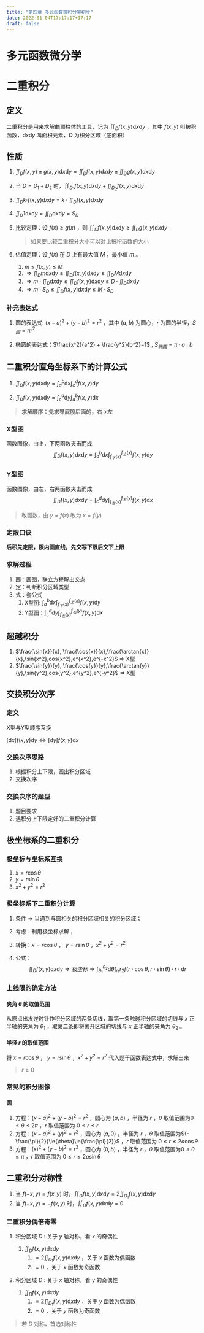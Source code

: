 ```yaml
---
title: "第四章 多元函数微积分学初步"
date: 2022-01-04T17:17:17+17:17
draft: false
---
```


<!--more-->

# 多元函数微分学

# 二重积分

## 定义

二重积分是用来求解曲顶柱体的工具，记为 $\iint_{D}{f(x,y)}\text{d}x\text{d}y$ ，其中 $f(x, y)$ 叫被积函数，$\text{d}x\text{d}y$ 叫面积元素，$D$ 为积分区域（底面积）

## 性质

1.  $\iint_{D}{f(x,y)}\pm{g(x,y)}\text{d}x\text{d}y=\iint_{D}{f(x,y)}\text{d}x\text{d}y\pm\iint_{D}{g(x,y)}\text{d}x\text{d}y$ 
2. 当 $D=D_1+D_2$ 时，$\iint_{D_1}{f(x,y)}\text{d}x\text{d}y+\iint_{D_2}{f(x,y)}\text{d}x\text{d}y$ 

3. $\iint_{D}{k\cdot}{f(x,y)}\text{d}x\text{d}y = k\cdot\iint_{D}{f(x,y)}\text{d}x\text{d}y$

4. $\iint_{D}{1}\text{d}x\text{d}y = \iint_{D}\text{d}x\text{d}y=S_D$

5. 比较定理：设 ${f(x)}\ge{g(x)}$ ，则 $\iint_{D}{f(x,y)}\text{d}x\text{d}y \ge \iint_{D}{g(x,y)}\text{d}x\text{d}y$ 

   > 如果要比较二重积分大小可以对比被积函数的大小

6. 估值定理：设 $f(x)$ 在 $D$ 上有最大值 $M$ ，最小值 $m$ 。
   1. $m \le f(x, y) \le M$
   2. $\Longrightarrow \iint_{D}{m}\text{d}x\text{d}y \le \iint_{D}{f(x,y)}\text{d}x\text{d}y \le \iint_{D}{M}\text{d}x\text{d}y$
   3. $\Longrightarrow m\cdot\iint_{D}\text{d}x\text{d}y \le \iint_{D}{f(x,y)}\text{d}x\text{d}y \le D\cdot\iint_{D}\text{d}x\text{d}y$
   4. $\Longrightarrow m\cdot{S_{D}} \le \iint_{D}{f(x,y)}\text{d}x\text{d}y \le M\cdot{S_{D}}$

### 补充表达式

1. 圆的表达式: $(x-a)^{2}+(y-b)^{2}=r^{2}$ ，其中 $(a, b)$ 为圆心，$r$ 为圆的半径，$S_{圆}=\pi{r}^{2}$

2. 椭圆的表达式：$\frac{x^2}{a^2} + \frac{y^2}{b^2}=1$ , $S_{椭圆} = \pi\cdot{a}\cdot{b}$ 

##  二重积分直角坐标系下的计算公式

1. $\iint_D{f(x,y)}\text{d}x\text{d}y = \int_{a}^{b}\text{d}x\int_{c}^{d}f(x, y)\text{d}y$

2. $\iint_D{f(x,y)}\text{d}x\text{d}y = \int_{c}^{d}\text{d}y\int_{a}^{b}f(x, y)\text{d}x$

> **求解顺序：先求导屁股后面的，右→左**

### X型图

函数图像，由上，下两函数夹击而成
$$
\iint_{D}{f(x,y)}\text{d}x\text{d}y = \int_{a}^{b}\text{d}x\int_{f_{下}(x)}^{f_{上}(x)}f(x, y)\text{d}y
$$

### Y型图

函数图像，由左，右两函数夹击而成
$$
\iint_D{f(x,y)}\text{d}x\text{d}y = \int_{c}^{d}\text{d}y\int_{f_{左}(y)}^{f_{右}(y)}f(x, y)\text{d}x
$$

> 改函数，由 $y = f(x)$ 改为 $x=f(y)$

### 定限口诀

**后积先定限，限内画直线，先交写下限后交下上限**

### 求解过程

1. 画：画图，联立方程解出交点
2. 定：判断积分区域类型
3. 式：套公式
   1. X型图: $\int_{a}^{b}\text{d}x\int_{f_{下}(x)}^{f_{上}(x)}f(x, y)\text{d}y$
   2. Y型图：$\int_{c}^{d}\text{d}y\int_{f_{左}(y)}^{f_{右}(y)}f(x, y)\text{d}x$

## 超越积分

1. $\frac{\sin{x}}{x}, \frac{\cos{x}}{x},\frac{\arctan{x}}{x},\sin{x^2},cos{x^2},e^{x^2},e^{-x^2}$ => X型
2. $\frac{\sin{y}}{y}, \frac{\cos{y}}{y},\frac{\arctan{y}}{y},\sin{y^2},cos{y^2},e^{y^2},e^{-y^2}$ => X型

## 交换积分次序

### 定义

X型与Y型顺序互换

$\int\text{d}x\int{f(x,y)}\text{d}y \Longleftrightarrow \int\text{d}y\int{f(x,y)}\text{d}x$

### 交换次序思路

1. 根据积分上下限，画出积分区域
2. 交换次序

### 交换次序的题型

1. 题目要求
2. 遇积分上下限定好的二重积分计算

## 极坐标系的二重积分

### 极坐标与坐标系互换

1. $x=r\cos\theta$
2. $y=r\sin\theta$
3. $x^2+y^2=r^2$

### 极坐标系下二重积分计算

1. 条件 => 当遇到与圆相关的积分区域相关的积分区域；
2. 考虑：利用极坐标求解；
3. 转换：$x=r\cos\theta$ ， $y=r\sin\theta$ ，$x^2+y^2=r^2$

4. 公式：
   $$
   \iint_{D}{f(x,y)}\text{d}x\text{d}y \Longrightarrow 极坐标 \Longrightarrow \int_{\theta_1}^{\theta_2}\text{d}\theta\int_{r_1}{r_2}f(r\cdot\cos{\theta}, r\cdot\sin{\theta})\cdot{r}\cdot\text{d}r
   $$

### 上线限的确定方法

#### 夹角 $\theta$ 的取值范围

从原点出发逆时针作积分区域的两条切线，取第一条触碰积分区域的切线与 $x$ 正半轴的夹角为 $\theta_1$ ，取第二条即将离开区域的切线与 $x$ 正半轴的夹角为 $\theta_2$ 。

#### 半径 $r$ 的取值范围

将 $x=r\cos\theta$ ， $y=r\sin\theta$ ，$x^2+y^2=r^2$ 代入题干函数表达式中，求解出来

> ${r}\ge{0}$

### 常见的积分图像

#### 圆

1. 方程：$(x-a)^{2}+(y-b)^{2}=r^{2}$ ，圆心为 $(a, b)$ ，半径为 $r$ ，$\theta$ 取值范围为${0}\le{\theta}\le{2\pi}$ ，$r$ 取值范围为 ${0}\le{r}\le{r}$ 
2. 方程：$(x-a)^{2}+(y)^{2}=r^{2}$ ，圆心为 $(a, 0)$ ，半径为 $r$ ，$\theta$ 取值范围为${-\frac{\pi}{2}}\le{\theta}\le{\frac{\pi}{2}}$ ，$r$ 取值范围为 ${0}\le{r}\le{2a\cos\theta}$ 
3. 方程：$(x)^{2}+(y-b)^{2}=r^{2}$ ，圆心为 $(0, b)$ ，半径为 $r$ ，$\theta$ 取值范围为${0}\le{\theta}\le{\pi}$ ，$r$ 取值范围为 ${0}\le{r}\le{2a\sin\theta}$ 

## 二重积分对称性

1. 当 $f(-x,y)=f(x,y)$ 时，$\iint_{D}{f(x,y)}\text{d}x\text{d}y=2\iint_{D_{1}}{f(x,y)\text{d}x\text{d}y}$
2. 当 $f(-x,y)=-f(x,y)$ 时，$\iint_{D}{f(x,y)}\text{d}x\text{d}y=0$

### 二重积分偶倍奇零

1. 积分区域 $D$ : 关于 $y$ 轴对称，看 $x$ 的奇偶性
   1. $\iint_{D}{f(x,y)}\text{d}{x}\text{d}{y}$
      1. $=2\iint_{D_1}{f(x,y)}\text{d}x\text{d}y$ ，关于 $x$ 函数为偶函数
      2.  $=0$ ，关于 $x$ 函数为奇函数

2. 积分区域 $D$ : 关于 $x$ 轴对称，看 $y$ 的奇偶性
   1. $\iint_{D}{f(x,y)}\text{d}{x}\text{d}{y}$
      1. $=2\iint_{D_1}{f(x,y)}\text{d}x\text{d}y$ ，关于 $y$ 函数为偶函数
      2. $=0$ ，关于 $y$ 函数为奇函数

> 若 $D$ 对称，首选对称性

